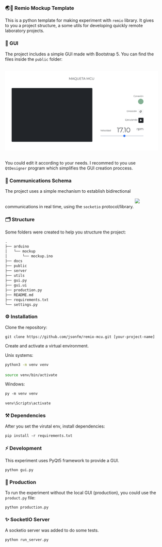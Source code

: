 ### 🌏🧪 Remio Mockup Template
This is a python template for making experiment with `remio` library. It gives to you a project structure, a some utils for developing quickly remote laboratory projects.

### 🎨 GUI
The project includes a simple GUI made with Bootstrap 5. You can find the files inside the `public` folder:

<img src="./docs/ssweb.png" style="margin: 1rem 0;">

You could edit it according to your needs. I recommed to you use `QtDesigner` program which simplifies the GUI creation proccess. 

### 💬 Communications Schema
The project uses a simple mechanism to establish bidirectional communications in real time, using the `socketio` protocol/library.
<img src="./docs/communications.png" style="margin: 1rem 0;">

### 🗂️ Structure
Some folders were created to help you structure the project:
```
.
├── arduino
│   └── mockup
│       └── mockup.ino
├── docs
├── public
├── server
├── utils
├── gui.py
├── gui.ui
├── production.py
├── README.md
├── requirements.txt
└── settings.py
```

### ⚙️ Installation
Clone the repository:
```
git clone https://github.com/jsonfm/remio-mcu.git [your-project-name]
```

Create and activate a virtual environment.

Unix systems:
```bash
python3 -m venv venv

source venv/bin/activate
```

Windows:
```
py -m venv venv

venv\Scripts\activate
```


### ⚒️ Dependencies
After you set the virutal env, install dependencies:
```
pip install -r requirements.txt
```

### ⚡️ Development
This experiment uses PyQt5 framework to provide a GUI.
```
python gui.py
```

### 🚀 Production
To run the experiment without the local GUI (production), you could use the `product.py` file:

```
python production.py
```
### ✨ SocketIO Server
A socketio server was added to do some tests.
```
python run_server.py
```
